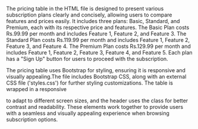 The pricing table in the HTML file is designed to present various subscription plans clearly and concisely, allowing users to compare features and prices easily. It includes three plans: Basic, Standard, and Premium, each with its respective price and features. The Basic Plan costs Rs.99.99 per month and includes Feature 1, Feature 2, and Feature 3. The Standard Plan costs Rs.119.99 per month and includes Feature 1, Feature 2, Feature 3, and Feature 4. The Premium Plan costs Rs.129.99 per month and includes Feature 1, Feature 2, Feature 3, Feature 4, and Feature 5. Each plan has a "Sign Up" button for users to proceed with the subscription.

The pricing table uses Bootstrap for styling, ensuring it is responsive and visually appealing.The file includes Bootstrap CSS, along with an external CSS file ('styles.css') for further styling customizations. The table is wrapped in a responsive <div class="table-responsive"> to adapt to different screen sizes, and the header uses the <thead class="thead-dark"> class for better contrast and readability. These elements work together to provide users with a seamless and visually appealing experience when browsing subscription options.
